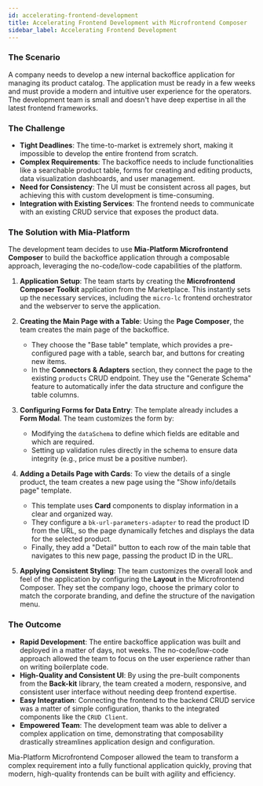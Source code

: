 ```yaml
---
id: accelerating-frontend-development
title: Accelerating Frontend Development with Microfrontend Composer
sidebar_label: Accelerating Frontend Development
---
```


### The Scenario

A company needs to develop a new internal backoffice application for managing its product catalog. The application must be ready in a few weeks and must provide a modern and intuitive user experience for the operators. The development team is small and doesn't have deep expertise in all the latest frontend frameworks.

### The Challenge

* **Tight Deadlines**: The time-to-market is extremely short, making it impossible to develop the entire frontend from scratch.
* **Complex Requirements**: The backoffice needs to include functionalities like a searchable product table, forms for creating and editing products, data visualization dashboards, and user management.
* **Need for Consistency**: The UI must be consistent across all pages, but achieving this with custom development is time-consuming.
* **Integration with Existing Services**: The frontend needs to communicate with an existing CRUD service that exposes the product data.

### The Solution with Mia-Platform

The development team decides to use **Mia-Platform Microfrontend Composer** to build the backoffice application through a composable approach, leveraging the no-code/low-code capabilities of the platform.

1.  **Application Setup**: The team starts by creating the **Microfrontend Composer Toolkit** application from the Marketplace. This instantly sets up the necessary services, including the `micro-lc` frontend orchestrator and the webserver to serve the application.

2.  **Creating the Main Page with a Table**: Using the **Page Composer**, the team creates the main page of the backoffice.
    * They choose the "Base table" template, which provides a pre-configured page with a table, search bar, and buttons for creating new items.
    * In the **Connectors & Adapters** section, they connect the page to the existing `products` CRUD endpoint. They use the "Generate Schema" feature to automatically infer the data structure and configure the table columns.

3.  **Configuring Forms for Data Entry**: The template already includes a **Form Modal**. The team customizes the form by:
    * Modifying the `dataSchema` to define which fields are editable and which are required.
    * Setting up validation rules directly in the schema to ensure data integrity (e.g., price must be a positive number).

4.  **Adding a Details Page with Cards**: To view the details of a single product, the team creates a new page using the "Show info/details page" template.
    * This template uses **Card** components to display information in a clear and organized way.
    * They configure a `bk-url-parameters-adapter` to read the product ID from the URL, so the page dynamically fetches and displays the data for the selected product.
    * Finally, they add a "Detail" button to each row of the main table that navigates to this new page, passing the product ID in the URL.

5.  **Applying Consistent Styling**: The team customizes the overall look and feel of the application by configuring the **Layout** in the Microfrontend Composer. They set the company logo, choose the primary color to match the corporate branding, and define the structure of the navigation menu.

### The Outcome

* **Rapid Development**: The entire backoffice application was built and deployed in a matter of days, not weeks. The no-code/low-code approach allowed the team to focus on the user experience rather than on writing boilerplate code.
* **High-Quality and Consistent UI**: By using the pre-built components from the **Back-kit** library, the team created a modern, responsive, and consistent user interface without needing deep frontend expertise.
* **Easy Integration**: Connecting the frontend to the backend CRUD service was a matter of simple configuration, thanks to the integrated components like the `CRUD Client`.
* **Empowered Team**: The development team was able to deliver a complex application on time, demonstrating that composability drastically streamlines application design and configuration.

Mia-Platform Microfrontend Composer allowed the team to transform a complex requirement into a fully functional application quickly, proving that modern, high-quality frontends can be built with agility and efficiency.
